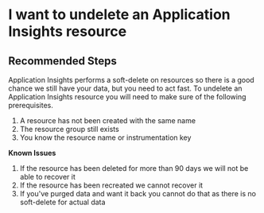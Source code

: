 <properties 
    pageTitle="I want to undelete an Application Insights resource"
    description="I want to undelete an Application Insights resource"
    service="microsoft.insights"
    articleId="insights-deletedresource"
    resource="components"
    authors="debugthings"
    ms.author="jamdavi"
    displayOrder="216"
    selfHelpType="generic"
    supportTopicIds="32632992, 32633000"
    productPesIds="15693"
    cloudEnvironments="public"
/>
# I want to undelete an Application Insights resource

## **Recommended Steps**

Application Insights performs a soft-delete on resources so there is a good chance we still have your data, but you need to act fast. To undelete an Application Insights resource you will need to make sure of the following prerequisites.<br>

1. A resource has not been created with the same name
2. The resource group still exists
3. You know the resource name or instrumentation key

**Known Issues**<br>

1. If the resource has been deleted for more than 90 days we will not be able to recover it
2. If the resource has been recreated we cannot recover it
3. If you've purged data and want it back you cannot do that as there is no soft-delete for actual data